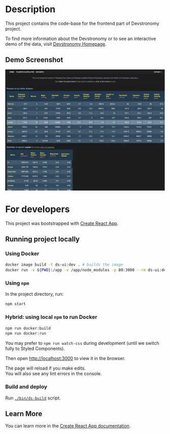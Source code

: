 # Description
This project contains the code-base for the frontend part of Devstronomy project.

To find more information about the Devstronomy or to see an interactive demo of the data, visit
[Devstronomy Homepage](https://devstronomy.com/).

## Demo Screenshot
![Devstronomy demo](/demo.png?raw=true "Devstronomy demo")

# For developers

This project was bootstrapped with [Create React App](https://github.com/facebook/create-react-app).

## Running project locally

### Using Docker

```sh
docker image build -t ds-ui:dev . # builds the image
docker run -v ${PWD}:/app -v /app/node_modules -p 80:3000 --rm ds-ui:dev # starts the container
```

### Using `npm`
In the project directory, run:

```sh
npm start
```

### Hybrid: using local `npm` to run Docker

```sh
npm run docker:build
npm run docker:run
```
 
You may prefer to `npm run watch-css` during development (until we switch fully to Styled Components).

Then open [http://localhost:3000](http://localhost:3000) to view it in the browser.

The page will reload if you make edits.\
You will also see any lint errors in the console.

### Build and deploy

Run [`./bin/ds-build`](/bin/ds-build) script.

## Learn More

You can learn more in the [Create React App documentation](https://facebook.github.io/create-react-app/docs/getting-started).
